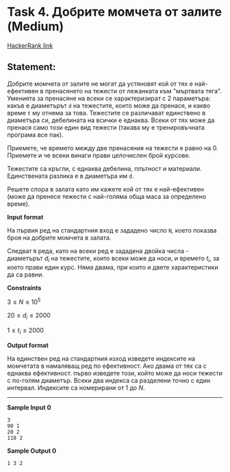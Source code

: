# Task 4. Добрите момчета от залите (Medium)

[HackerRank link](<https://www.hackerrank.com/contests/sda-hw-2/challenges/challenge-3089>)

## Statement:

Добрите момчета от залите не могат да устяновят кой от тях е най-ефективен в пренасянето на тежести от лежанката към "мъртвата тяга". Уменията за пренасяне на всеки се характеризират с 2 параметъра: какъв е диаметърът  `d`  на тежестите, които може да пренася, и какво време  `t`  му отнема за това. Тежестите се различават единствено в диаметъра си, дебелината на всички е еднаква. Всеки от тях може да пренася само този един вид тежести (такава му е тренировъчната програма все пак).

Приемете, че времето между две пренасяния на тежести е равно на 0. Приемете и че всеки винаги прави целочислен брой курсове.

Тежестите са кръгли, с еднаква дебелина, плътност и материали. Единствената разлика е в диаметъра им  `d`.

Решете спора в залата като им кажете кой от тях е най-ефективен (може да пренесе тежести с най-голяма обща маса за определено време).

**Input format**

На първия ред на стандартния вход е зададенo число  `N`, което показва броя на добрите момчета в залата.

Следват  `N`  реда, като на всеки ред е зададена двойка числа - диаметърът  $d_i$  на тежестите, които всеки може да носи, и времето  $t_i$, за което прави един курс. Няма двама, при които и двете характеристики да са равни.

**Constraints**

$3 \le N \le 10^5$

$20 \le d_i \le 2000$

$1 \le t_i \le 2000$

**Output format**

На единствен ред на стандартния изход изведете индексите на момчетата в намаляващ ред по ефективност. Ако двама от тях са с еднаква ефективност. първо изведете този, който може да носи тежести с по-голям диаметър. Всеки два индекса са разделени точно с един интервал. Индексите са номерирани от $1$ до $N$.

---

**Sample Input 0**

```
3
90 1
20 2
110 2
```

**Sample Output 0**
```
1 3 2
```
